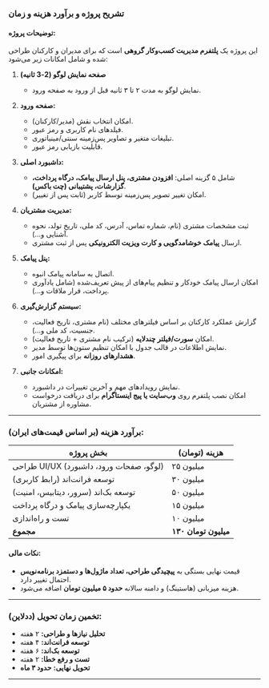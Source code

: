 ### **تشریح پروژه و برآورد هزینه و زمان**

#### **توضیحات پروژه:**
این پروژه یک **پلتفرم مدیریت کسب‌وکار گروهی** است که برای مدیران و کارکنان طراحی شده و شامل امکانات زیر می‌شود:

1. **صفحه نمایش لوگو (2-3 ثانیه)**  
   - نمایش لوگو به مدت ۲ تا ۳ ثانیه قبل از ورود به صفحه ورود.

2. **صفحه ورود:**  
   - امکان انتخاب نقش (مدیر/کارکنان).
   - فیلدهای نام کاربری و رمز عبور.
   - تبلیغات متغیر و تصاویر پس‌زمینه سنتی/مینیاتوری.
   - قابلیت بازیابی رمز عبور.

3. **داشبورد اصلی:**  
   - شامل ۵ گزینه اصلی: **افزودن مشتری، پنل ارسال پیامک، درگاه پرداخت، گزارشات، پشتیبانی (چت باکس)**.
   - امکان تغییر تصویر پس‌زمینه توسط کاربر (ثابت پس از تغییر).

4. **مدیریت مشتریان:**  
   - ثبت مشخصات مشتری (نام، شماره تماس، آدرس، کد ملی، تاریخ تولد، نحوه آشنایی و...).
   - ارسال **پیامک خوشامدگویی و کارت ویزیت الکترونیکی** پس از ثبت مشتری.

5. **پنل پیامک:**  
   - اتصال به سامانه پیامک انبوه.
   - امکان ارسال پیامک خودکار و تنظیم پیام‌های از پیش تعریف‌شده (شامل یادآوری پرداخت، قرار ملاقات و...).

6. **سیستم گزارش‌گیری:**  
   - گزارش عملکرد کارکنان بر اساس فیلترهای مختلف (نام مشتری، تاریخ فعالیت، جنسیت، کد ملی و...).
   - امکان **سورت/فیلتر چندلایه** (ترکیب نام مشتری + تاریخ فعالیت).
   - نمایش اطلاعات در قالب جدول با امکان تنظیم ستون‌ها توسط مدیر.
   - **هشدارهای روزانه** برای پیگیری امور.

7. **امکانات جانبی:**  
   - نمایش رویدادهای مهم و آخرین تغییرات در داشبورد.
   - امکان نصب پلتفرم روی **وب‌سایت یا پیج اینستاگرام** برای دریافت درخواست مشاوره از مشتریان.

---

### **برآورد هزینه (بر اساس قیمت‌های ایران):**  
| بخش پروژه                               | هزینه (تومان)      |  
|------------------------------------------|---------------------|  
| طراحی UI/UX (لوگو، صفحات ورود، داشبورد) | ۲۵ میلیون           |  
| توسعه فرانت‌اند (رابط کاربری)          | ۳۰ میلیون           |  
| توسعه بک‌اند (سرور، دیتابیس، امنیت)    | ۵۰ میلیون           |  
| یکپارچه‌سازی پیامک و درگاه پرداخت      | ۱۵ میلیون           |  
| تست و راه‌اندازی                         | ۱۰ میلیون           |  
| **مجموع**                                | **۱۳۰ میلیون تومان** |  

#### **نکات مالی:**
- قیمت نهایی بستگی به **پیچیدگی طراحی، تعداد ماژول‌ها و دستمزد برنامه‌نویس** احتمال تغییر دارد.
- هزینه میزبانی (هاستینگ) و دامنه سالانه **حدود ۵ میلیون تومان** اضافه می‌شود.

---

### **تخمین زمان تحویل (ددلاین):**  
- **تحلیل نیازها و طراحی:** ۲ هفته  
- **توسعه فرانت‌اند:** ۴ هفته  
- **توسعه بک‌اند:** ۶ هفته  
- **تست و رفع خطا:** ۲ هفته  
- **تحویل نهایی:** **حدود ۳ ماه**  

---
